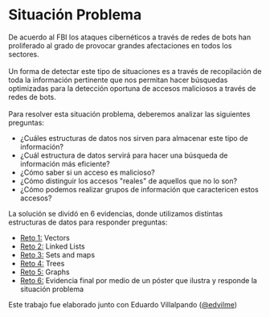 # Situación Problema 
De acuerdo al FBI los ataques cibernéticos a través de redes de bots han proliferado al grado de provocar grandes afectaciones en todos los sectores. <br><br>
Un forma de detectar este tipo de situaciones es a través de recopilación de toda la información pertinente que nos permitan hacer búsquedas optimizadas para la detección oportuna de accesos maliciosos a través de redes de bots. <br><br>
Para resolver esta situación problema, deberemos analizar las siguientes preguntas: 
- ¿Cuáles estructuras de datos nos sirven para almacenar este tipo de información?
- ¿Cuál estructura de datos servirá para hacer una búsqueda de información más eficiente?
- ¿Cómo saber si un acceso es malicioso?
- ¿Cómo distinguir los accesos "reales" de aquellos que no lo son?
- ¿Cómo podemos realizar grupos de información que caractericen estos accesos?

La solución se dividó en 6 evidencias, donde utilizamos distintas estructuras de datos para responder preguntas: 
- [Reto 1:](https://github.com/louloubadillo/DS_TC1031/tree/master/TC1031(Portafolio_Final)/Reto1) Vectors
- [Reto 2:](https://github.com/louloubadillo/DS_TC1031/tree/master/TC1031(Portafolio_Final)/Reto2) Linked Lists
- [Reto 3:](https://github.com/louloubadillo/DS_TC1031/tree/master/TC1031(Portafolio_Final)/Reto3) Sets and maps
- [Reto 4:](https://github.com/louloubadillo/DS_TC1031/tree/master/TC1031(Portafolio_Final)/Reto4) Trees
- [Reto 5:](https://github.com/louloubadillo/DS_TC1031/tree/master/TC1031(Portafolio_Final)/Reto5) Graphs
- [Reto 6:](https://github.com/louloubadillo/DS_TC1031/tree/master/TC1031(Portafolio_Final)/Reto6) Evidencia final por medio de un póster que ilustra y responde la situación problema

Este trabajo fue elaborado junto con Eduardo Villalpando ([@edvilme](https://github.com/edvilme))